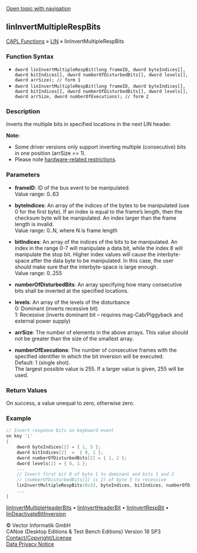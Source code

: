 [Open topic with navigation](../../../../../CANoeDEFamily.htm#Topics/CAPLFunctions/LIN/Functions/CAPLfunctionLINInvertMultipleRespBits.md)

## linInvertMultipleRespBits

[CAPL Functions](../../CAPLfunctions.md) » [LIN](../CAPLfunctionsLINOverview.md) » linInvertMultipleRespBits

### Function Syntax

- `dword linInvertMultipleRespBit(long frameID, dword byteIndices[], dword bitIndices[], dword numberOfDisturbedBits[], dword levels[], dword arrSize); // form 1`
- `dword linInvertMultipleRespBit(long frameID, dword byteIndices[], dword bitIndices[], dword numberOfDisturbedBits[], dword levels[], dword arrSize, dword numberOfExecutions); // form 2`

### Description

Inverts the multiple bits in specified locations in the next LIN header.

**Note:**

- Some driver versions only support inverting multiple (consecutive) bits in one position (arrSize == 1).
- Please note [hardware-related restrictions](../../../CANoeCANalyzer/FunctionBlocks/LINDisturbanceBlock/LINDisturbanceBlockRestrictions.md).

### Parameters

- **frameID**: ID of the bus event to be manipulated.  
  Value range: 0..63

- **byteIndices**: An array of the indices of the bytes to be manipulated (use 0 for the first byte). If an index is equal to the frame’s length, then the checksum byte will be manipulated. An index larger than the frame length is invalid.  
  Value range: 0..N, where N is frame length

- **bitIndices**: An array of the indices of the bits to be manipulated. An index in the range 0-7 will manipulate a data bit, while the index 8 will manipulate the stop bit. Higher index values will cause the interbyte-space after the data byte to be manipulated. In this case, the user should make sure that the interbyte-space is large enough.  
  Value range: 0..255

- **numberOfDisturbedBits**: An array specifying how many consecutive bits shall be inverted at the specified locations.

- **levels**: An array of the levels of the disturbance  
  0: Dominant (inverts recessive bit)  
  1: Recessive (inverts dominant bit – requires mag-Cab/Piggyback and external power supply)

- **arrSize**: The number of elements in the above arrays. This value should not be greater than the size of the smallest array.

- **numberOfExecutions**: The number of consecutive frames with the specified identifier in which the bit inversion will be executed.  
  Default: 1 (single shot).  
  The largest possible value is 255. If a larger value is given, 255 will be used.

### Return Values

On success, a value unequal to zero, otherwise zero.

### Example

```c
// Invert response bits on keyboard event
on key 'i'
{
    dword byteIndices[2] = { 1, 5 };
    dword bitIndices[2]  =  { 0, 1 };
    dword numberOfDisturbedBits[2] = { 1, 2 };
    dword levels[2] = { 0, 1 };
    ...
    // Invert first bit 0 of byte 1 to dominant and bits 1 and 2
    // (numberOfDisturbedBits[1] is 2) of byte 5 to recessive
    linInvertMultipleRespBits(0x33, byteIndices, bitIndices, numberOfDisturbedBits, levels, 2);
    ...
}
```

[linInvertMultipleHeaderBits](CAPLfunctionLINInvertMultipleHeaderBits.md) • [linInvertHeaderBit](CAPLfunctionLINInvertHeaderBit.md) • [linInvertRespBit](CAPLfunctionLINInvertRespBit.md) • [linDeactivateBitInversion](CAPLfunctionLINDeactivateBitInversion.md)

© Vector Informatik GmbH  
CANoe (Desktop Editions & Test Bench Editions) Version 18 SP3  
[Contact/Copyright/License](../../../Shared/ContactCopyrightLicense.md)  
[Data Privacy Notice](https://www.vector.com/int/en/company/get-info/privacy-policy/)